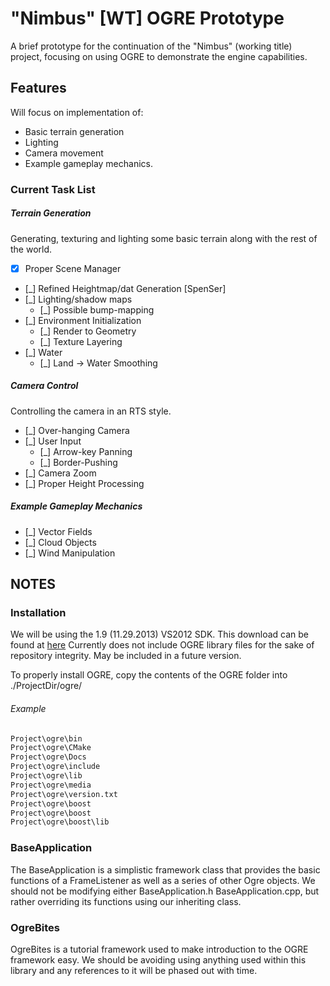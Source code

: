 "Nimbus" [WT] OGRE Prototype
============================

A brief prototype for the continuation of the "Nimbus" (working title) project, focusing on using OGRE to demonstrate the engine capabilities.

## Features
Will focus on implementation of:
 * Basic terrain generation
 * Lighting
 * Camera movement
 * Example gameplay mechanics.

### Current Task List
##### Terrain Generation
Generating, texturing and lighting some basic terrain along with the rest of the world.
 * [X] Proper Scene Manager
 * [_] Refined Heightmap/dat Generation [SpenSer]
 * [_] Lighting/shadow maps
    * [_] Possible bump-mapping
 * [_] Environment Initialization
    * [_] Render to Geometry
	* [_] Texture Layering
 * [_] Water
    * [_] Land -> Water Smoothing

##### Camera Control
Controlling the camera in an RTS style.
 * [_] Over-hanging Camera
 * [_] User Input
    * [_] Arrow-key Panning
    * [_] Border-Pushing
 * [_] Camera Zoom
 * [_] Proper Height Processing

##### Example Gameplay Mechanics
 * [_] Vector Fields
 * [_] Cloud Objects
 * [_] Wind Manipulation

## NOTES
### Installation
We will be using the 1.9 (11.29.2013) VS2012 SDK. This download can be found at [here](http://www.ogre3d.org/download/sdk)
Currently does not include OGRE library files for the sake of repository integrity. May be included in a future version.

To properly install OGRE, copy the contents of the OGRE folder into ./ProjectDir/ogre/
###### Example
```Bash
Project\ogre\bin
Project\ogre\CMake
Project\ogre\Docs
Project\ogre\include
Project\ogre\lib
Project\ogre\media
Project\ogre\version.txt
Project\ogre\boost
Project\ogre\boost
Project\ogre\boost\lib
```

### BaseApplication
The BaseApplication is a simplistic framework class that provides the basic functions of a FrameListener as well as a series of other Ogre objects. We should not be modifying either BaseApplication.h BaseApplication.cpp, but rather overriding its functions using our inheriting class.

### OgreBites
OgreBites is a tutorial framework used to make introduction to the OGRE framework easy. We should be avoiding using anything used within this library and any references to it will be phased out with time.